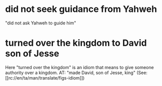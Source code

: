 # did not seek guidance from Yahweh

"did not ask Yahweh to guide him"

# turned over the kingdom to David son of Jesse

Here "turned over the kingdom" is an idiom that means to give someone authority over a kingdom. AT: "made David, son of Jesse, king" (See: [[rc://en/ta/man/translate/figs-idiom]])

